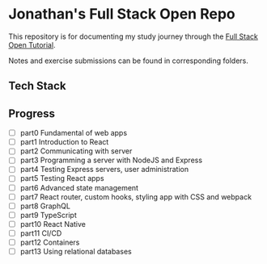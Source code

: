 # Jonathan's Full Stack Open Repo
This repository is for documenting my study journey through the [Full Stack Open Tutorial](https://fullstackopen.com/en/).

Notes and exercise submissions can be found in corresponding folders.

## Tech Stack

## Progress

- [ ] part0 Fundamental of web apps
- [ ] part1 Introduction to React
- [ ] part2 Communicating with server
- [ ] part3 Programming a server with NodeJS and Express
- [ ] part4 Testing Express servers, user administration
- [ ] part5 Testing React apps
- [ ] part6 Advanced state management
- [ ] part7 React router, custom hooks, styling app with CSS and webpack
- [ ] part8 GraphQL
- [ ] part9 TypeScript
- [ ] part10 React Native
- [ ] part11 CI/CD
- [ ] part12 Containers
- [ ] part13 Using relational databases